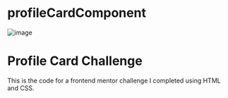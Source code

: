 # profileCardComponent

![image](https://user-images.githubusercontent.com/102115687/174160240-07b3330d-296d-4b8d-819e-a9a0e271e3f8.png)

<h1>Profile Card Challenge</h1>
<p>This is the code for a frontend mentor challenge I completed using HTML and CSS.</p>
